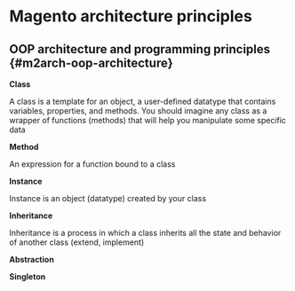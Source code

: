 # Magento architecture principles

## OOP architecture and programming principles {#m2arch-oop-architecture}

**Class**

A class is a template for an object, a user-defined datatype that contains variables, properties, and methods. You should imagine any class as a wrapper of functions \(methods\) that will help you manipulate some specific data

**Method**

An expression for a function bound to a class

**Instance**

Instance is an object \(datatype\) created by your class

**Inheritance**

Inheritance is a process in which a class inherits all the state and behavior of another class \(extend, implement\)

**Abstraction**

**Singleton**

